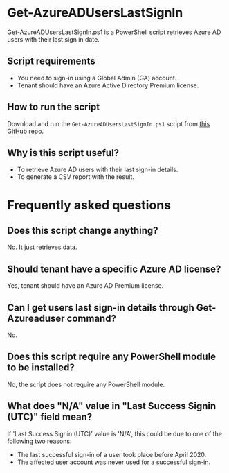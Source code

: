 # Get-AzureADUsersLastSignIn
Get-AzureADUsersLastSignIn.ps1 is a PowerShell script retrieves Azure AD users with their last sign in date.

## Script requirements
- You need to sign-in using a Global Admin (GA) account.
- Tenant should have an Azure Active Directory Premium license.

## How to run the script
Download and run the `Get-AzureADUsersLastSignIn.ps1` script from [this](https://github.com/mzmaili/Get-AzureADUsersLastSignIn) GitHub repo. 

## Why is this script useful?
- To retrieve Azure AD users with their last sign-in details.
- To generate a CSV report with the result.

# Frequently asked questions
## Does this script change anything?
No. It just retrieves data.

## Should tenant have a specific Azure AD license?
Yes, tenant should have an Azure AD Premium license.

## Can I get users last sign-in details through Get-Azureaduser command?
No.

## Does this script require any PowerShell module to be installed?
No, the script does not require any PowerShell module.

## What does "N/A" value in "Last Success Signin (UTC)" field mean?
If 'Last Success Signin (UTC)' value is 'N/A', this could be due to one of the following two reasons:
- The last successful sign-in of a user took place before April 2020.
- The affected user account was never used for a successful sign-in.
